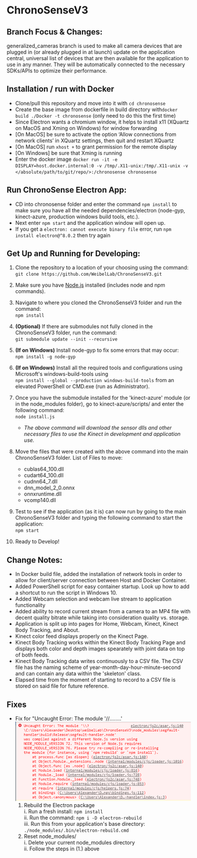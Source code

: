 # ChronoSenseV3

## Branch Focus & Changes:

generalized_cameras branch is used to make all camera devices that are plugged in (or already plugged in at launch) update on the application central, universal list of devices that are then available for the application to use in any manner. They will be automatically connected to the necessary SDKs/APIs to optimize their performance.

## Installation / run with Docker

-   Clone/pull this repository and move into it with `cd chronosense`
-   Create the base image from dockerfile in build directory with`docker build ./Docker -t chronosense` (only need to do this the first time)
-   Since Electron wants a chromium window, it helps to install x11 (XQuartz on MacOS and Xming on Windows) for window forwarding
-   [On MacOS] be sure to activate the option ‘Allow connections from network clients’ in XQuartz settings, then quit and restart XQuartz
-   [On MacOS] run `xhost +` to grant permission for the remote display
-   [On Windows] be sure that Xming is running
-   Enter the docker image `docker run -it -e DISPLAY=host.docker.internal:0 -v /tmp/.X11-unix:/tmp/.X11-unix -v </absolute/path/to/git/repo/>:/chronosense chronosense`

## Run ChronoSense Electron App:

-   CD into chronosense folder and enter the command `npm install` to make sure you have all the needed dependencies/electron (node-gyp, kinect-azure, production windows build tools, etc.).
-   Next enter `npm start` and the application window will open up.
-   If you get a `electron: cannot execute binary file` error, run `npm install electron@^8.0.2` then try again

## Get Up and Running for Developing:

1.  Clone the repository to a location of your choosing using the command:  
    `git clone https://github.com/WeibelLab/ChronoSenseV3.git`

2.  Make sure you have [Node.js](https://nodejs.org/en/) installed (includes node and npm commands).

3.  Navigate to where you cloned the ChronoSenseV3 folder and run the command:  
    `npm install`

4.  **(Optional)** If there are submodules not fully cloned in the ChronoSenseV3 folder, run the command:  
    `git submodule update --init --recursive`

5.  **(If on Windows)** Install node-gyp to fix some errors that may occur:  
    `npm install -g node-gyp`

6.  **(If on Windows)** Install all the required tools and configurations using Microsoft's windows-build-tools using  
    `npm install --global --production windows-build-tools` from an elevated PowerShell or CMD.exe (run as Administrator).

7.  Once you have the submodule installed for the 'kinect-azure' module (or in the node_modules folder), go to kinect-azure/scripts/ and enter the following command:  
    `node install.js`

    -   _The above command will download the sensor dlls and other necessary files to use the Kinect in development and application use._

8.  Move the files that were created with the above command into the main ChronoSenseV3 folder.
    List of Files to move:

    -   cublas64_100.dll
    -   cudart64_100.dll
    -   cudnn64_7.dll
    -   dnn_model_2_0.onnx
    -   onnxruntime.dll
    -   vcomp140.dll

9.  Test to see if the application (as it is) can now run by going to the main ChronoSenseV3 folder and typing the following command to start the application:  
    `npm start`

10. Ready to Develop!

## Change Notes:

-   In Docker build file, added the installation of network tools in order to allow for client/server connection between Host and Docker Container.
-   Added PowerShell script for easy container startup. Look up how to add a shortcut to run the script in Windows 10.
-   Added Webcam selection and webcam live stream to application functionality
-   Added ability to record current stream from a camera to an MP4 file with decent quality bitrate while taking into consideration quality vs. storage.
-   Application is split up into pages for Home, Webcam, Kinect, Kinect Body Tracking, and About.
-   Kinect color feed displays properly on the Kinect Page.
-   Kinect Body Tracking works within the Kinect Body Tracking Page and displays both color and depth images spearately with joint data on top of both feeds.
-   Kinect Body Tracking data writes continuously to a CSV file. The CSV file has the naming scheme of year-month-day-hour-minute-second and can contain any data within the 'skeleton' class.
-   Elapsed time from the moment of starting to record to a CSV file is stored on said file for future reference.

## Fixes

-   Fix for "Uncaught Error: The module '//........'
![alt text](./readme_images/electronRebuildError.PNG "Error Notification")
    1. Rebuild the Electron package  
        i. Run a fresh install: `npm install`  
        ii. Run the command: `npm i -D electron-rebuild`  
        iii. Run this from your application's base directory: `./node_modules/.bin/electron-rebuild.cmd`
    2. Reset node_modules/  
        i. Delete your current node_modules directory  
        ii. Follow the steps in (1.) above

